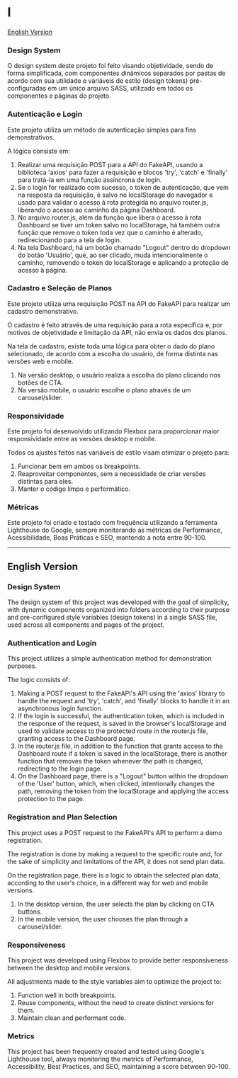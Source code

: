 # I

[English Version](#english)

### Design System

O design system deste projeto foi feito visando objetividade, sendo de forma simplificada, com componentes dinâmicos separados por pastas de acordo com sua utilidade e variáveis de estilo (design tokens) pré-configuradas em um único arquivo SASS, utilizado em todos os componentes e páginas do projeto.

### Autenticação e Login

Este projeto utiliza um método de autenticação simples para fins demonstrativos.

A lógica consiste em:

1. Realizar uma requisição POST para a API do FakeAPI, usando a biblioteca 'axios' para fazer a requisição e blocos 'try', 'catch' e 'finally' para tratá-la em uma função assíncrona de login.
2. Se o login for realizado com sucesso, o token de autenticação, que vem na resposta da requisição, é salvo no localStorage do navegador e usado para validar o acesso à rota protegida no arquivo router.js, liberando o acesso ao caminho da página Dashboard.
3. No arquivo router.js, além da função que libera o acesso à rota Dashboard se tiver um token salvo no localStorage, há também outra função que remove o token toda vez que o caminho é alterado, redirecionando para a tela de login.
4. Na tela Dashboard, há um botão chamado "Logout" dentro do dropdown do botão 'Usuário', que, ao ser clicado, muda intencionalmente o caminho, removendo o token do localStorage e aplicando a proteção de acesso à página.

### Cadastro e Seleção de Planos

Este projeto utiliza uma requisição POST na API do FakeAPI para realizar um cadastro demonstrativo.

O cadastro é feito através de uma requisição para a rota específica e, por motivos de objetividade e limitação da API, não envia os dados dos planos.

Na tela de cadastro, existe toda uma lógica para obter o dado do plano selecionado, de acordo com a escolha do usuário, de forma distinta nas versões web e mobile.

1. Na versão desktop, o usuário realiza a escolha do plano clicando nos botões de CTA.
2. Na versão mobile, o usuário escolhe o plano através de um carousel/slider.

### Responsividade

Este projeto foi desenvolvido utilizando Flexbox para proporcionar maior responsividade entre as versões desktop e mobile.

Todos os ajustes feitos nas variáveis de estilo visam otimizar o projeto para:

1. Funcionar bem em ambos os breakpoints.
2. Reaproveitar componentes, sem a necessidade de criar versões distintas para eles.
3. Manter o código limpo e performático.

### Métricas

Este projeto foi criado e testado com frequência utilizando a ferramenta Lighthouse do Google, sempre monitorando as métricas de Performance, Acessibilidade, Boas Práticas e SEO, mantendo a nota entre 90-100.

---

## English Version

### Design System

The design system of this project was developed with the goal of simplicity, with dynamic components organized into folders according to their purpose and pre-configured style variables (design tokens) in a single SASS file, used across all components and pages of the project.

### Authentication and Login

This project utilizes a simple authentication method for demonstration purposes.

The logic consists of:

1. Making a POST request to the FakeAPI's API using the 'axios' library to handle the request and 'try', 'catch', and 'finally' blocks to handle it in an asynchronous login function.
2. If the login is successful, the authentication token, which is included in the response of the request, is saved in the browser's localStorage and used to validate access to the protected route in the router.js file, granting access to the Dashboard page.
3. In the router.js file, in addition to the function that grants access to the Dashboard route if a token is saved in the localStorage, there is another function that removes the token whenever the path is changed, redirecting to the login page.
4. On the Dashboard page, there is a "Logout" button within the dropdown of the 'User' button, which, when clicked, intentionally changes the path, removing the token from the localStorage and applying the access protection to the page.

### Registration and Plan Selection

This project uses a POST request to the FakeAPI's API to perform a demo registration.

The registration is done by making a request to the specific route and, for the sake of simplicity and limitations of the API, it does not send plan data.

On the registration page, there is a logic to obtain the selected plan data, according to the user's choice, in a different way for web and mobile versions.

1. In the desktop version, the user selects the plan by clicking on CTA buttons.
2. In the mobile version, the user chooses the plan through a carousel/slider.

### Responsiveness

This project was developed using Flexbox to provide better responsiveness between the desktop and mobile versions.

All adjustments made to the style variables aim to optimize the project to:

1. Function well in both breakpoints.
2. Reuse components, without the need to create distinct versions for them.
3. Maintain clean and performant code.

### Metrics

This project has been frequently created and tested using Google's Lighthouse tool, always monitoring the metrics of Performance, Accessibility, Best Practices, and SEO, maintaining a score between 90-100.
